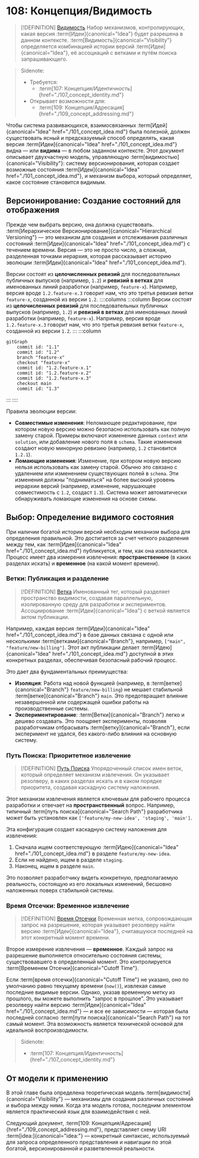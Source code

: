 # 108: Концепция/Видимость

> [!DEFINITION] [Видимость](../../acts/000_glossary.md)
> Набор механизмов, контролирующих, какая версия :term[Идеи]{canonical="Idea"} будет разрешена в данном контексте. :term[Видимость]{canonical="Visibility"} определяется комбинацией истории версий :term[Идеи]{canonical="Idea"}, её ассоциаций с ветками и путём поиска запрашивающего.

> Sidenote:
> - Требуется:
>   - :term[107: Концепция/Идентичность]{href="./107_concept_identity.md"}
> - Открывает возможности для:
>   - :term[109: Концепция/Адресация]{href="./109_concept_addressing.md"}

Чтобы система развивающихся, взаимосвязанных :term[Идей]{canonical="Idea" href="./101_concept_idea.md"} была полезной, должен существовать ясный и предсказуемый способ определять, какая версия :term[Идеи]{canonical="Idea" href="./101_concept_idea.md"} видна — или **видима** — в любом заданном контексте. Этот документ описывает двухчастную модель, управляющую :term[видимостью]{canonical="Visibility"}: систему версионирования, которая создает возможные состояния :term[Идеи]{canonical="Idea" href="./101_concept_idea.md"}, и механизм выбора, который определяет, какое состояние становится видимым.

## Версионирование: Создание состояний для отображения

Прежде чем выбрать версию, она должна существовать. :term[Иерархическое Версионирование]{canonical="Hierarchical Versioning"} — это механизм для создания и отслеживания различных состояний :term[Идеи]{canonical="Idea" href="./101_concept_idea.md"} с течением времени. Версия — это не просто число, а сложная, разделенная точками иерархия, которая рассказывает историю эволюции :term[Идеи]{canonical="Idea" href="./101_concept_idea.md"}.

Версии состоят из **целочисленных ревизий** для последовательных публичных выпусков (например, `1.2`) и **ревизий в ветках** для именованных линий разработки (например, `feature-x`). Например, версия вроде `1.2.feature-x.3` говорит нам, что это третья ревизия ветки `feature-x`, созданной из версии `1.2`.
::::columns
:::column
Версии состоят из **целочисленных ревизий** для последовательных публичных выпусков (например, `1.2`) и **ревизий в ветках** для именованных линий разработки (например, `feature-x`). Например, версия вроде `1.2.feature-x.3` говорит нам, что это третья ревизия ветки `feature-x`, созданной из версии `1.2`.
:::
:::column

```mermaid
gitGraph
    commit id: "1.1"
    commit id: "1.2"
    branch "feature-x"
    checkout "feature-x"
    commit id: "1.2.feature-x.1"
    commit id: "1.2.feature-x.2"
    commit id: "1.2.feature-x.3"
    checkout main
    commit id: "1.3"
```

:::
::::

Правила эволюции версии:

- **Совместимые изменения**: Неломающее редактирование, при котором новую версию можно безопасно использовать как полную замену старой. Примеры включают изменение данных `context` или `solution`, или добавление нового поля в `schema`. Такие изменения создают новую минорную ревизию (например, `1.2` становится `1.2.1`).
- **Ломающие изменения**: Изменение, при котором новую версию нельзя использовать как замену старой. Обычно это связано с удалением или изменением существующих полей в `schema`. Эти изменения должны "подниматься" на более высокий уровень иерархии версий (например, изменение, нарушающее совместимость с `1.2`, создаст `1.3`). Система может автоматически обнаруживать ломающие изменения на основе схемы.

## Выбор: Определение видимого состояния

При наличии богатой истории версий необходим механизм выбора для определения правильной. Это достигается за счет четкого разделения между тем, как :term[Идея]{canonical="Idea" href="./101_concept_idea.md"} публикуется, и тем, как она извлекается. Процесс имеет два измерения извлечения: **пространственное** (в каких разделах искать) и **временное** (на какой момент времени).

### Ветки: Публикация и разделение

> [!DEFINITION] [Ветка](../../acts/000_glossary.md)
> Именованный тег, который разделяет пространство видимости, создавая параллельную, изолированную среду для разработки и экспериментов. Ассоциирование :term[Идеи]{canonical="Idea"} с веткой является актом публикации.

Например, каждая версия :term[Идеи]{canonical="Idea" href="./101_concept_idea.md"} в базе данных связана с одной или несколькими :term[ветками]{canonical="Branch"}, например, `["main", "feature/new-billing"]`. Этот акт публикации делает :term[Идею]{canonical="Idea" href="./101_concept_idea.md"} доступной в этих конкретных разделах, обеспечивая безопасный рабочий процесс.

Это дает два фундаментальных преимущества:

- **Изоляция**: Работа над новой функцией (например, в :term[ветке]{canonical="Branch"} `feature/new-billing`) не мешает стабильной :term[ветке]{canonical="Branch"} `main`. Это предотвращает влияние незавершенной или содержащей ошибки работы на производственные системы.
- **Экспериментирование**: :term[Ветки]{canonical="Branch"} легко и дешево создавать. Это поощряет эксперименты, позволяя разработчикам отбрасывать :term[ветку]{canonical="Branch"}, если эксперимент не удался, без какого-либо влияния на основную систему.

### Путь Поиска: Приоритетное извлечение

> [!DEFINITION] [Путь Поиска](../../acts/000_glossary.md)
> Упорядоченный список имен веток, который определяет механизм извлечения. Он указывает резолверу, в каких разделах искать и в каком порядке приоритета, создавая каскадную систему наложения.

Этот механизм извлечения является ключевым для рабочего процесса разработки и отвечает на **пространственный** вопрос. Например, типичный :term[путь поиска]{canonical="Search Path"} разработчика может быть установлен как `['feature/my-new-idea', 'staging', 'main']`.

Эта конфигурация создает каскадную систему наложения для извлечения:

1.  Сначала ищем соответствующую :term[Идею]{canonical="Idea" href="./101_concept_idea.md"} в разделе `feature/my-new-idea`.
2.  Если не найдено, ищем в разделе `staging`.
3.  Наконец, ищем в разделе `main`.

Это позволяет разработчику видеть конкретную, предполагаемую реальность, состоящую из его локальных изменений, бесшовно наложенных поверх стабильной системы.

### Время Отсечки: Временное извлечение

> [!DEFINITION] [Время Отсечки](../../acts/000_glossary.md)
> Временная метка, сопровождающая запрос на разрешение, которая указывает резолверу найти версию :term[Идеи]{canonical="Idea"}, считавшуюся последней на этот конкретный момент времени.

Второе измерение извлечения — **временное**. Каждый запрос на разрешение выполняется относительно состояния системы, существовавшего в определенный момент. Это контролируется :term[Временем Отсечки]{canonical="Cutoff Time"}.

Если :term[время отсечки]{canonical="Cutoff Time"} не указано, оно по умолчанию равно текущему времени (`now()`), извлекая самые последние видимые версии. Однако, указав временную метку из прошлого, вы можете выполнить "запрос в прошлое". Это указывает резолверу найти версию :term[Идеи]{canonical="Idea" href="./101_concept_idea.md"} — и все ее зависимости — которая была последней согласно :term[пути поиска]{canonical="Search Path"} на тот самый момент. Эта возможность является технической основой для идеальной воспроизводимости.

> Sidenote:
> - :term[107: Концепция/Идентичность]{href="./107_concept_identity.md"}

## От модели к применению

В этой главе была определена теоретическая модель :term[видимости]{canonical="Visibility"} — механизмы для создания различных состояний и выбора между ними. Когда эта модель готова, последним элементом является практический язык для взаимодействия с ней.

Следующий документ, :term[109: Концепция/Адресация]{href="./109_concept_addressing.md"}, представляет схему URI :term[idea:]{canonical="idea:"} — конкретный синтаксис, используемый для запроса определенного представления и навигации по этой богатой, версионированной и разветвленной реальности.
